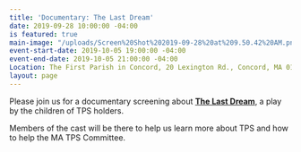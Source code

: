 ```yaml
---
title: 'Documentary: The Last Dream'
date: 2019-09-28 10:00:00 -04:00
is featured: true
main-image: "/uploads/Screen%20Shot%202019-09-28%20at%209.50.42%20AM.png"
event-start-date: 2019-10-05 19:00:00 -04:00
event-end-date: 2019-10-05 21:00:00 -04:00
Location: The First Parish in Concord, 20 Lexington Rd., Concord, MA 01742
layout: page
---
```


Please join us for a documentary screening about **[The Last Dream](https://masstps.com/the-last-dream/?fbclid=IwAR0DLZn9ERJ8mM0Dmdov2miGUf0RoN4089qmW17QX3VdZvcWhoqD4ANQdx4)**, a play by the children of TPS holders. 

Members of the cast will be there to help us learn more about TPS and how to help the MA TPS Committee.